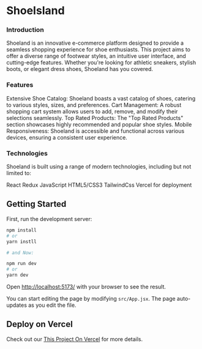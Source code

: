 # ShoeIsland
### Introduction
Shoeland is an innovative e-commerce platform designed to provide a seamless shopping experience for shoe enthusiasts. This project aims to offer a diverse range of footwear styles, an intuitive user interface, and cutting-edge features. Whether you're looking for athletic sneakers, stylish boots, or elegant dress shoes, Shoeland has you covered.

### Features
Extensive Shoe Catalog: Shoeland boasts a vast catalog of shoes, catering to various styles, sizes, and preferences.
Cart Management: A robust shopping cart system allows users to add, remove, and modify their selections seamlessly.
Top Rated Products: The "Top Rated Products" section showcases highly recommended and popular shoe styles.
Mobile Responsiveness: Shoeland is accessible and functional across various devices, ensuring a consistent user experience.



### Technologies 
Shoeland is built using a range of modern technologies, including but not limited to:

React
Redux
JavaScript
HTML5/CSS3
TailwindCss
Vercel for deployment






## Getting Started

First, run the development server:

```bash
npm install
# or
yarn instll

# and Now:

npm run dev
# or
yarn dev
```
Open [http://localhost:5173/](http://localhost:5173/) with your browser to see the result.

You can start editing the page by modifying `src/App.jsx`. The page auto-updates as you edit the file.

## Deploy on Vercel
Check out our [This Project On Vercel](https://shoeisland-sand.vercel.app/) for more details.
